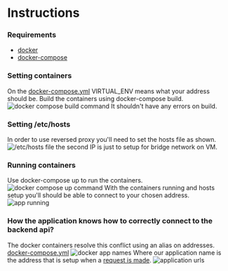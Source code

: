 # Instructions
### Requirements
* [docker](https://docs.docker.com/get-docker/)
* [docker-compose](https://docs.docker.com/compose/install/)

### Setting containers
On the [docker-compose.yml](https://github.com/gabesantos1/docker-compose-learning/raw/master/docker-compose.yml) VIRTUAL_ENV means what your address should be.
Build the containers using docker-compose build.
<img alt="docker compose build command" src="https://github.com/gabesantos1/docker-compose-learning/raw/master/instructions/docker-compose-build.png">
It shouldn't have any errors on build.

### Setting /etc/hosts
In order to use reversed proxy you'll need to set the hosts file as shown.
<img alt="/etc/hosts file" src="https://github.com/gabesantos1/docker-compose-learning/raw/master/instructions/hosts.png">
the second IP is just to setup for bridge network on VM.

### Running containers
Use docker-compose up to run the containers.
<img alt="docker compose up command" src="https://github.com/gabesantos1/docker-compose-learning/raw/master/instructions/docker-compose-up.png">
With the containers running and hosts setup you'll should be able to connect to your chosen address.
<img alt="app running" src="https://github.com/gabesantos1/docker-compose-learning/raw/master/instructions/app-running.png">

### How the application knows how to correctly connect to the backend api?
The docker containers resolve this conflict using an alias on addresses.
[docker-compose.yml](https://github.com/gabesantos1/docker-compose-learning/raw/master/docker-compose.yml)
<img alt="docker app names" src="https://github.com/gabesantos1/docker-compose-learning/raw/master/instructions/docker-app-names.png">
Where our application name is the address that is setup when a [request is made](https://github.com/gabesantos1/docker-compose-learning/raw/master/web/Pages/Todo/TodoGet.razor.cs).
<img alt="application urls" src="https://github.com/gabesantos1/docker-compose-learning/raw/master/instructions/app-urls.png">